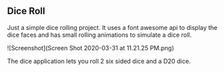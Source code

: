 ## Dice Roll

Just a simple dice rolling project. It uses a font awesome api to display the dice faces and has small rolling animations to simulate a dice roll.

![Screenshot](Screen Shot 2020-03-31 at 11.21.25 PM.png)

The dice application lets you roll 2 six sided dice and a D20 dice. 

